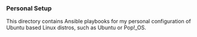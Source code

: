 ### Personal Setup

This directory contains Ansible playbooks for my 
personal configuration of Ubuntu based Linux distros,
such as Ubuntu or Pop!_OS.
